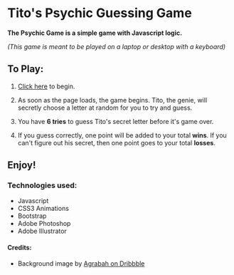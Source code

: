 # Tito's Psychic Guessing Game

**The Psychic Game is a simple game with Javascript logic.**

_(This game is meant to be played on a laptop or desktop with a keyboard)_

## To Play:

1. [Click here](https://codesbymo.github.io/PsychicGame/) to begin.

2. As soon as the page loads, the game begins. Tito, the genie, will secretly choose a letter at random for you to try and guess.

3. You have **6 tries** to guess Tito's secret letter before it's game over.

4. If you guess correctly, one point will be added to your total **wins**. If you can't figure out his secret, then one point goes to your total **losses**.

## Enjoy!

### Technologies used:

- Javascript
- CSS3 Animations
- Bootstrap
- Adobe Photoshop
- Adobe Illustrator

#### Credits:

- Background image by [Agrabah on Dribbble](https://dribbble.com/shots/6703322-Agrabah/attachments)
